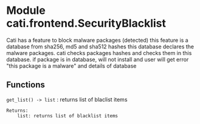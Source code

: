 Module cati.frontend.SecurityBlacklist
======================================
Cati has a feature to block malware packages (detected)
this feature is a database from sha256, md5 and sha512 hashes
this database declares the malware packages.
cati checks packages hashes and checks them in this database.
if package is in database, will not install and user will get error
"this package is a malware" and details of database

Functions
---------

    
`get_list() ‑> list`
:   returns list of blaclist items
    
    Returns:
        list: returns list of blacklist items